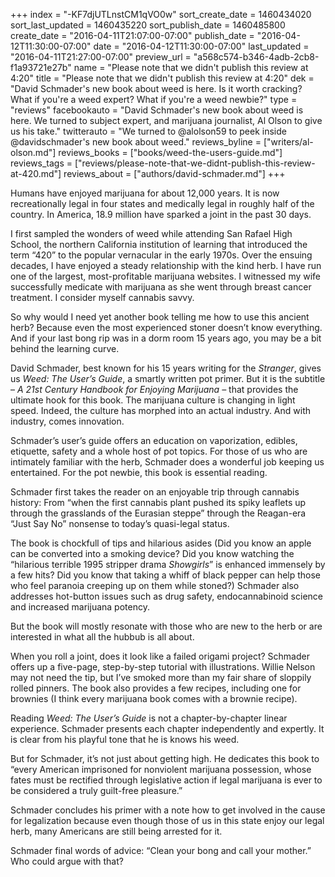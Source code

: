 +++
index = "-KF7djUTLnstCM1qVO0w"
sort_create_date = 1460434020
sort_last_updated = 1460435220
sort_publish_date = 1460485800
create_date = "2016-04-11T21:07:00-07:00"
publish_date = "2016-04-12T11:30:00-07:00"
date = "2016-04-12T11:30:00-07:00"
last_updated = "2016-04-11T21:27:00-07:00"
preview_url = "a568c574-b346-4adb-2cb8-f1a93721e27b"
name = "Please note that we didn't publish this review at 4:20"
title = "Please note that we didn't publish this review at 4:20"
dek = "David Schmader's new book about weed is here. Is it worth cracking? What if you're a weed expert? What if you're a weed newbie?"
type = "reviews"
facebookauto = "David Schmader's new book about weed is here. We turned to subject expert, and marijuana journalist, Al Olson to give us his take."
twitterauto = "We turned to @alolson59 to peek inside @davidschmader's new book about weed."
reviews_byline = ["writers/al-olson.md"]
reviews_books = ["books/weed-the-users-guide.md"]
reviews_tags = ["reviews/please-note-that-we-didnt-publish-this-review-at-420.md"]
reviews_about = ["authors/david-schmader.md"]
+++

Humans have enjoyed marijuana for about 12,000 years. It is now recreationally legal in four states and medically legal in roughly half of the country. In America, 18.9 million have sparked a joint in the past 30 days. 

I first sampled the wonders of weed while attending San Rafael High School, the northern California institution of learning that introduced the term “420” to the popular vernacular in the early 1970s. Over the ensuing decades, I have enjoyed a steady relationship with the kind herb. I have run one of the largest, most-profitable marijuana websites. I witnessed my wife successfully medicate with marijuana as she went through breast cancer treatment. I consider myself cannabis savvy.

So why would I need yet another book telling me how to use this ancient herb? Because even the most experienced stoner doesn’t know everything. And if your last bong rip was in a dorm room 15 years ago, you may be a bit behind the learning curve.  

David Schmader, best known for his 15 years writing for the _Stranger_, gives us _Weed: The User’s Guide_, a smartly written pot primer. But it is the subtitle – _A 21st_ _Century Handbook for Enjoying Marijuana –_ that provides the ultimate hook for this book. The marijuana culture is changing in light speed. Indeed, the culture has morphed into an actual industry. And with industry, comes innovation. 

Schmader’s user’s guide offers an education on vaporization, edibles, etiquette, safety and a whole host of pot topics. For those of us who are intimately familiar with the herb, Schmader does a wonderful job keeping us entertained. For the pot newbie, this book is essential reading.

Schmader first takes the reader on an enjoyable trip through cannabis history: From “when the first cannabis plant pushed its spiky leaflets up through the grasslands of the Eurasian steppe” through the Reagan-era “Just Say No” nonsense to today’s quasi-legal status.  

The book is chockfull of tips and hilarious asides (Did you know an apple can be converted into a smoking device? Did you know watching the “hilarious terrible 1995 stripper drama _Showgirls_” is enhanced immensely by a few hits? Did you know that taking a whiff of black pepper can help those who feel paranoia creeping up on them while stoned?)  Schmader also addresses hot-button issues such as drug safety, endocannabinoid science and increased marijuana potency. 

But the book will mostly resonate with those who are new to the herb or are interested in what all the hubbub is all about.  

When you roll a joint, does it look like a failed origami project? Schmader offers up a five-page, step-by-step tutorial with illustrations. Willie Nelson may not need the tip, but I’ve smoked more than my fair share of sloppily rolled pinners. The book also provides a few recipes, including one for brownies (I think every marijuana book comes with a brownie recipe).  

Reading _Weed: The User’s Guide_ is not a chapter-by-chapter linear experience. Schmader presents each chapter independently and expertly. It is clear from his playful tone that he is knows his weed. 

But for Schmader, it’s not just about getting high. He dedicates this book to “every American imprisoned for nonviolent marijuana possession, whose fates must be rectified through legislative action if legal marijuana is ever to be considered a truly guilt-free pleasure.” 

Schmader concludes his primer with a note how to get involved in the cause for legalization because even though those of us in this state enjoy our legal herb, many Americans are still being arrested for it.  

Schmader final words of advice: “Clean your bong and call your mother.”  Who could argue with that? 